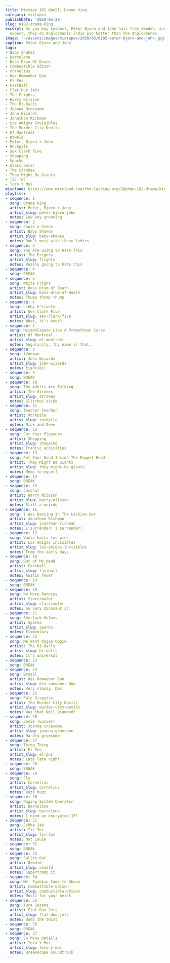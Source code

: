 ```yaml
---
title: Mixtape 102 &bull; Drama King
category: mixtapes
publishDate: '2020-05-29'
slug: 0102-drama-king
excerpt: As you may suspect, Peter Bjorn and John hail from Sweden, and as you may
  expect, they do Anglophonic indie pop better than the Anglophones.
image: "~/assets/images/mixtapes/2020/05/0102-peter-bjorn-and-john.jpg"
caption: Peter Bjorn and John
tags:
- Baby Shakes
- Barcelona
- Bass Drum Of Death
- Combustible Edison
- Cornelius
- Dex Romweber Duo
- El Pus
- Fastball
- Flat Duo Jets
- The Frights
- Harry Nilsson
- The Hi-Balls
- Joanna Gruesome
- John Wizards
- Jonathan Richman
- Los Amigos Invisibles
- The Murder City Devils
- Of Montreal
- Øzwald
- Peter, Bjorn + John
- Rockpile
- Sex Clark Five
- Shopping
- Sparks
- Starcrawler
- The Strokes
- They Might Be Giants
- Tic Toc
- Toro Y Moi
mixcloud: https://www.mixcloud.com/the-lacking-org/28phqw-102-drama-king/
playlist:
- sequence: 1
  song: Drama King
  artist: Peter, Bjorn + John
  artist_slug: peter-bjorn-john
  notes: Low key grooving
- sequence: 2
  song: Cause a Scene
  artist: Baby Shakes
  artist_slug: baby-shakes
  notes: Don’t mess with these ladies
- sequence: 3
  song: You Are Going to Hate This
  artist: The Frights
  artist_slug: frights
  notes: Really going to hate this
- sequence: 4
  song: BREAK
- sequence: 5
  song: White Fright
  artist: Bass Drum Of Death
  artist_slug: bass-drum-of-death
  notes: Thump thump thump
- sequence: 6
  song: Libby O'Lively
  artist: Sex Clark Five
  artist_slug: sex-clark-five
  notes: What, it's over?
- sequence: 7
  song: Heimdalsgate Like A Promethean Curse
  artist: Of Montreal
  artist_slug: of-montreal
  notes: Angularity, thy name is that.
- sequence: 8
  song: iYongwe
  artist: John Wizards
  artist_slug: john-wizards
  notes: Eighties!
- sequence: 9
  song: BREAK
- sequence: 10
  song: The Adults Are Talking
  artist: The Strokes
  artist_slug: strokes
  notes: Glitches aside
- sequence: 11
  song: Teacher Teacher
  artist: Rockpile
  artist_slug: rockpile
  notes: Nick and Dave
- sequence: 12
  song: For Your Pleasure
  artist: Shopping
  artist_slug: shopping
  notes: Frantic activities
- sequence: 13
  song: Put Your Hand Inside The Puppet Head
  artist: They Might Be Giants
  artist_slug: they-might-be-giants
  notes: Memo to myself
- sequence: 14
  song: BREAK
- sequence: 15
  song: Coconut
  artist: Harry Nilsson
  artist_slug: harry-nilsson
  notes: Still a weirdo
- sequence: 16
  song: I Was Dancing In The Lesbian Bar
  artist: Jonathan Richman
  artist_slug: jonathan-richman
  notes: I surrender! I surrender!
- sequence: 17
  song: Vuelo hasta tus pies
  artist: Los Amigos Invisibles
  artist_slug: los-amigos-invisibles
  notes: From the early days
- sequence: 18
  song: Out of My Head
  artist: Fastball
  artist_slug: fastball
  notes: Austin fever
- sequence: 19
  song: BREAK
- sequence: 20
  song: No More Pennies
  artist: Starcrawler
  artist_slug: starcrawler
  notes: So very Dinosaur Jr.
- sequence: 21
  song: Sherlock Holmes
  artist: Sparks
  artist_slug: sparks
  notes: Elementary
- sequence: 22
  song: Me Want Oogie Oogie
  artist: The Hi-Balls
  artist_slug: hi-balls
  notes: It’s universal
- sequence: 23
  song: BREAK
- sequence: 24
  song: Brazil
  artist: Dex Romweber Duo
  artist_slug: dex-romweber-duo
  notes: Very classy, Dex
- sequence: 25
  song: Pale Disguise
  artist: The Murder City Devils
  artist_slug: murder-city-devils
  notes: Was that Neil Diamond?
- sequence: 26
  song: Jamie (Luvver)
  artist: Joanna Gruesome
  artist_slug: joanna-gruesome
  notes: Hardly gruesome
- sequence: 27
  song: Thing Thing
  artist: El Pus
  artist_slug: el-pus
  notes: Late late night
- sequence: 28
  song: BREAK
- sequence: 29
  song: Fly
  artist: Cornelius
  artist_slug: cornelius
  notes: Buzz buzz
- sequence: 30
  song: Paging System Operator
  artist: Barcelona
  artist_slug: barcelona
  notes: I need an encrypted IP!
- sequence: 31
  song: Jibba Jab
  artist: Tic Toc
  artist_slug: tic-toc
  notes: Not Louie
- sequence: 32
  song: BREAK
- sequence: 33
  song: Fallin Out
  artist: Øzwald
  artist_slug: ozwald
  notes: Supertramp it
- sequence: 34
  song: Mr. Pushkin Came to Shove
  artist: Combustible Edison
  artist_slug: combustible-edison
  notes: Music for your heist
- sequence: 35
  song: Tura Satana
  artist: Flat Duo Jets
  artist_slug: flat-duo-jets
  notes: Bomb the twist
- sequence: 36
  song: BREAK
- sequence: 37
  song: So Many Details
  artist: Toro Y Moi
  artist_slug: toro-y-moi
  notes: Dreamscape soundtrack
---
```


